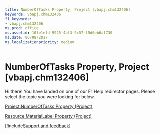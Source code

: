 ```yaml
---
title: NumberOfTasks Property, Project [vbapj.chm132406]
keywords: vbapj.chm132406
f1_keywords:
- vbapj.chm132406
ms.prod: office
ms.assetid: 10fe1efd-9925-4bf3-9c57-f5d6eb6af730
ms.date: 06/08/2017
ms.localizationpriority: medium
---
```



# NumberOfTasks Property, Project [vbapj.chm132406]

Hi there! You have landed on one of our F1 Help redirector pages. Please select the topic you were looking for below.

[Project.NumberOfTasks Property (Project)](https://msdn.microsoft.com/library/24cd76f8-0817-2aee-92d0-15beec504257%28Office.15%29.aspx)

[Resource.MaterialLabel Property (Project)](https://msdn.microsoft.com/library/802fd00b-3f0e-9ecf-6cb9-a8858f0137a0%28Office.15%29.aspx)

[!include[Support and feedback](~/includes/feedback-boilerplate.md)]